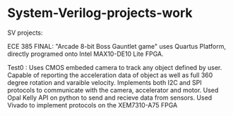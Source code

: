 # System-Verilog-projects-work

SV projects:

ECE 385 FINAL: "Arcade 8-bit Boss Gauntlet game" uses Quartus Platform, directly programed onto Intel MAX10-DE10 Lite FPGA. 



Test0 : Uses CMOS embeded camera to track any object defined by user. Capable of reporting the acceleration data of object as well as full 360 degree rotation and varaible velocity. Implements both I2C and SPI protocols to communicate with the camera, accelerator and motor. Used Opal Kelly API on python to send and recieve data from sensors. Used Vivado to implement protocols on the XEM7310-A75 FPGA
